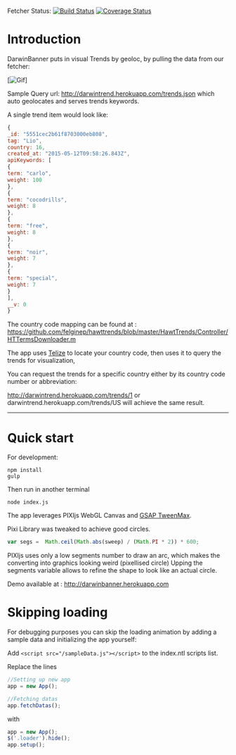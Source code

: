 Fetcher Status: [![Build Status](https://magnum.travis-ci.com/DarwinEcosystem/spacetime.svg?token=MXsSTiXdKzkyDeycmEsD&branch=master)](https://magnum.travis-ci.com/DarwinEcosystem/spacetime) [![Coverage Status](https://coveralls.io/repos/DarwinEcosystem/spacetime/badge.svg?branch=master&t=Mfs5li)](https://coveralls.io/r/DarwinEcosystem/spacetime?branch=master)

# Introduction

DarwinBanner puts in visual Trends by geoloc, by pulling the data from our fetcher:


[![Gif](http://www.gfycat.com/WhoppingAlarmingDotterel)]


Sample Query url: http://darwintrend.herokuapp.com/trends.json which auto geolocates and serves trends keywords.

A single trend item would look like:

```javascript
{
_id: "5551cec2b61f8703000eb808",
tag: "Lio",
country: 16,
created_at: "2015-05-12T09:58:26.843Z",
apiKeywords: [
{
term: "carlo",
weight: 100
},
{
term: "cocodrills",
weight: 8
},
{
term: "free",
weight: 8
},
{
term: "noir",
weight: 7
},
{
term: "special",
weight: 7
}
],
__v: 0
}
```

The country code mapping can be found at : https://github.com/felginep/hawttrends/blob/master/HawtTrends/Controller/HTTermsDownloader.m

The app uses [Telize](www.telize.com) to locate your country code, then uses it to query the trends for visualization,

You can request the trends for a specific country either by its country code number or abbreviation:

http://darwintrend.herokuapp.com/trends/1 or darwintrend.herokuapp.com/trends/US will achieve the same result.


<hr>

# Quick start

For development:

    npm install
    gulp

Then run in another terminal

    node index.js

The app leverages PIXIjs WebGL Canvas and [GSAP TweenMax](https://greensock.com/gsap).

Pixi Library was tweaked to achieve good circles.

```javascript
var segs =  Math.ceil(Math.abs(sweep) / (Math.PI * 2)) * 600;
```

PIXIjs uses only a low segments number to draw an arc, which makes the converting into graphics looking weird (pixellised circle)
Upping the segments variable allows to refine the shape to look like an actual circle.



Demo available at : http://darwinbanner.herokuapp.com


# Skipping loading

For debugging purposes you can skip the loading animation by adding a sample data and initializing the app yourself:

Add `<script src="/sampleData.js"></script>` to the index.ntl scripts list.

Replace the lines
```javascript
//Setting up new app
app = new App();

//Fetching datas
app.fetchDatas();
```

with

```javascript
app = new App();
$('.loader').hide();
app.setup();
```
